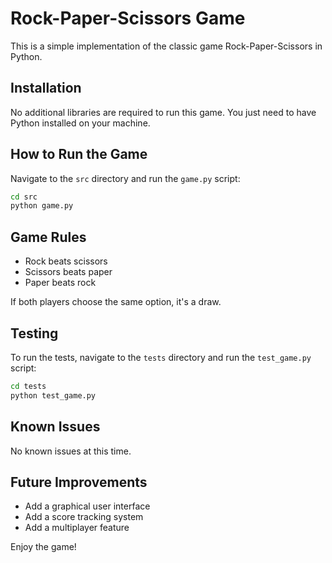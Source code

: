 # Rock-Paper-Scissors Game

This is a simple implementation of the classic game Rock-Paper-Scissors in Python.

## Installation

No additional libraries are required to run this game. You just need to have Python installed on your machine.

## How to Run the Game

Navigate to the `src` directory and run the `game.py` script:

```bash
cd src
python game.py
```

## Game Rules

- Rock beats scissors
- Scissors beats paper
- Paper beats rock

If both players choose the same option, it's a draw.

## Testing

To run the tests, navigate to the `tests` directory and run the `test_game.py` script:

```bash
cd tests
python test_game.py
```

## Known Issues

No known issues at this time.

## Future Improvements

- Add a graphical user interface
- Add a score tracking system
- Add a multiplayer feature

Enjoy the game!